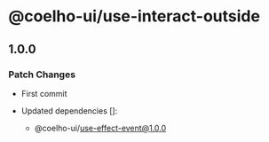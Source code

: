 # @coelho-ui/use-interact-outside

## 1.0.0

### Patch Changes

- First commit

- Updated dependencies []:
  - @coelho-ui/use-effect-event@1.0.0
